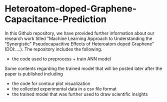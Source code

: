 # Heteroatom-doped-Graphene-Capacitance-Prediction
In this Github repository, we have provided further information about our research work titled "Machine Learning Approach to Understanding the “Synergistic” Pseudocapacitive Effects of Heteroatom doped Graphene" (DOI:....). The repository includes the following.
- the code used to preprocess + train ANN model

Some contents regarding the trained model that will be posted later after the paper is published including
- the code for contour plot visualization
- the collected experimental data in a csv file format 
- the trained model that was further used to draw scientific insights
